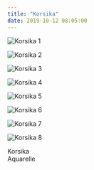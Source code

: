 ```yaml
---
title: "Korsika"
date: 2019-10-12 08:05:00
---
```

![Korsika 1](/img/malerei/korsika-1.jpg)

![Korsika 2](/img/malerei/korsika-2.jpg)

![Korsika 3](/img/malerei/korsika-3.jpg)

![Korsika 4](/img/malerei/korsika-4.jpg)

![Korsika 5](/img/malerei/korsika-5.jpg)

![Korsika 6](/img/malerei/korsika-6.jpg)

![Korsika 7](/img/malerei/korsika-7.jpg)

![Korsika 8](/img/malerei/korsika-8.jpg)

Korsika<br>
Aquarelle
